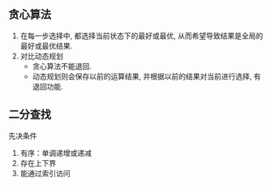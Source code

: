 ## 贪心算法
1. 在每一步选择中, 都选择当前状态下的最好或最优, 从而希望导致结果是全局的最好或最优结果.
2. 对比动态规划
    + 贪心算法不能退回.
    + 动态规划则会保存以前的运算结果, 并根据以前的结果对当前进行选择, 有退回功能.
    
## 二分查找
先决条件
1. 有序：单调递增或递减
2. 存在上下界
3. 能通过索引访问